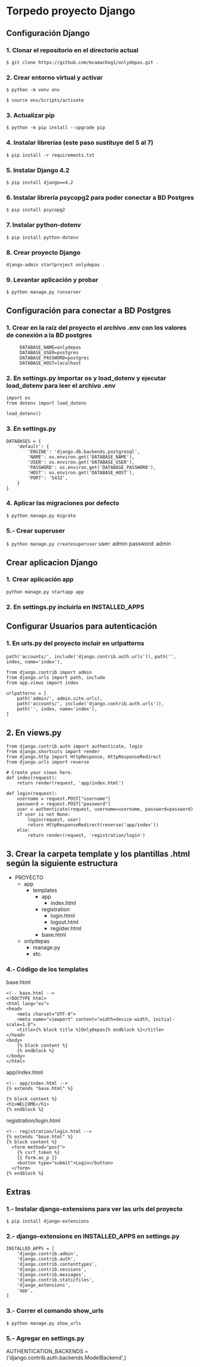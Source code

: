 # Torpedo proyecto Django
## Configuración Django
### 1. Clonar el repositorio en el directorio actual
`$ git clone https://github.com/mcamachog1/onlydepas.git .`
### 2. Crear entorno virtual y activar
`$ python -m venv env`

`$ source env/Scripts/activate`
### 3. Actualizar pip
`$ python -m pip install --upgrade pip`
### 4. Instalar librerías (este paso sustituye del 5 al 7)
`$ pip install -r requirements.txt`
### 5. Instalar Django 4.2
`$ pip install django==4.2`
### 6. Instalar librería psycopg2 para poder conectar a BD Postgres
`$ pip install psycopg2`
### 7. Instalar python-dotenv
`$ pip install python-dotenv`
### 8. Crear proyecto Django
`django-admin startproject onlydepas .`
### 9. Levantar aplicación y probar
`$ python manage.py runserver`


## Configuración para conectar a BD Postgres
### 1. Crear en la raíz del proyecto el archivo .env con los valores de conexión a la BD postgres
```
     DATABASE_NAME=onlydepas
     DATABASE_USER=postgres
     DATABASE_PASSWORD=postgres
     DATABASE_HOST=localhost
```
### 2. En settings.py importar os y load_dotenv y ejecutar load_dotenv para leer el archivo .env
```
import os
from dotenv import load_dotenv

load_dotenv()
```
### 3. En settings.py 
```
DATABASES = {
    'default': {
        'ENGINE': 'django.db.backends.postgresql',
        'NAME': os.environ.get('DATABASE_NAME'),
        'USER': os.environ.get('DATABASE_USER'),
        'PASSWORD': os.environ.get('DATABASE_PASSWORD'),
        'HOST': os.environ.get('DATABASE_HOST'),
        'PORT': '5432',
    }
}
```
### 4. Aplicar las migraciones por defecto
`$ python manage.py migrate`
### 5.- Crear superuser
`$ python manage.py createsuperuser`
user: admin
password: admin

## Crear aplicacion Django
### 1. Crear aplicación app
`python manage.py startapp app`
### 2. En settings.py incluirla en INSTALLED_APPS

## Configurar Usuarios para autenticación
### 1. En urls.py del proyecto incluir en urlpatterns
`path('accounts/', include('django.contrib.auth.urls')),`
`path('', index, name='index'),`
```
from django.contrib import admin
from django.urls import path, include
from app.views import index

urlpatterns = [
    path('admin/', admin.site.urls),
    path('accounts/', include('django.contrib.auth.urls')),
    path('', index, name='index'),
]
```
## 2. En views.py
```
from django.contrib.auth import authenticate, login
from django.shortcuts import render
from django.http import HttpResponse, HttpResponseRedirect
from django.urls import reverse

# Create your views here.
def index(request):
    return render(request, 'app/index.html')

def login(request):
    username = request.POST["username"]
    password = request.POST["password"]
    user = authenticate(request, username=username, password=password)
    if user is not None:
        login(request, user)
        return HttpResponseRedirect(reverse('app/index'))
    else:
        return render(request, 'registration/login')
```
## 3. Crear la carpeta template y los plantillas .html según la siguiente estructura
- PROYECTO
    - app
        - templates
            - app
				- index.html
            - registration
				- login.html
				- logout.html
				- register.html
			- base.html
	- onlydepas
		- manage.py
		- etc.

### 4.- Código de los templates
base.html
```
<!-- base.html -->
<!DOCTYPE html>
<html lang="es">
<head>
    <meta charset="UTF-8">
    <meta name="viewport" content="width=device-width, initial-scale=1.0">
    <title>{% block title %}OnlyDepas{% endblock %}</title>
</head>
<body>
    {% block content %}
    {% endblock %}
</body>
</html>
```
app/index.html
```
<!-- app/index.html -->
{% extends "base.html" %}

{% block content %}
<h1>WELCOME</h1>
{% endblock %}
```
registration/login.html
```
<!-- registration/login.html -->
{% extends "base.html" %}
{% block content %}
  <form method="post">
    {% csrf_token %}
    {{ form.as_p }}
    <button type="submit">Login</button>
  </form>
{% endblock %}
```

## Extras
### 1.- Instalar django-extensions para ver las urls del proyecto
`$ pip install django-extensions`
### 2.- django-extensions en INSTALLED_APPS en settings.py
```
INSTALLED_APPS = [
    'django.contrib.admin',
    'django.contrib.auth',
    'django.contrib.contenttypes',
    'django.contrib.sessions',
    'django.contrib.messages',
    'django.contrib.staticfiles',
    'django_extensions',
    'app',
]
```
### 3.- Correr el comando show_urls
`$ python manage.py show_urls`

### 5.- Agregar en settings.py
AUTHENTICATION_BACKENDS = ('django.contrib.auth.backends.ModelBackend',)